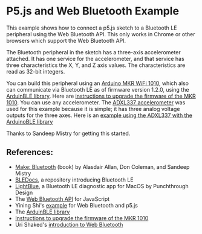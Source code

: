 # P5.js and Web Bluetooth Example

This example shows how to connect a p5.js sketch to a Bluetooth LE peripheral using the  Web Bluetooth API. This only works in Chrome or other browsers which support the Web Bluetooth API.

The Bluetooth peripheral in the sketch has a three-axis accelerometer attached. It has one service for the accelerometer, and that service has three characteristics the X, Y, and Z axis values. The characteristics are read as 32-bit integers.

You can build this peripheral using an [Arduino MKR WiFi 1010](https://store.arduino.cc/usa/arduino-mkr-wifi-1010), which also can communicate via Bluetooth LE as of firmware version 1.2.0, using the [ArduinBLE library](https://github.com/arduino-libraries/ArduinoBLE).  Here are [instructions to upgrade the firmware of the MKR 1010](http://forum.arduino.cc/index.php?topic=579306.0). You can use any accelerometer. The [ADXL337 accelerometer](https://www.sparkfun.com/products/12786) was used for this example because it is simple; it has three analog voltage outputs for the three axes. Here is an [example using the ADXL337 with the ArduinoBLE library](https://github.com/tigoe/BluetoothLE-Examples/tree/master/ArduinoBLE_library_examples/BLE_accelerometer)

Thanks to Sandeep Mistry for getting this started.

## References: 
* [Make: Bluetooth](https://www.makershed.com/products/make-bluetooth) (book) by Alasdair Allan, Don Coleman, and Sandeep Mistry
* [BLEDocs](https://github.com/tigoe/BLEDocs/wiki), a repository introducing Bluetooth LE
* [LightBlue](https://itunes.apple.com/us/app/lightblue/id639944780?mt=12), a Bluetooth LE diagnostic app for MacOS by Punchthrough Design
* The [Web Bluetooth API](https://developer.mozilla.org/en-US/docs/Web/API/Web_Bluetooth_API) for JavaScript
* Yining Shi's [example](https://github.com/yining1023/arduino101CuriePME/tree/master/example1) for Web Bluetooth and p5.js
* The [ArduinBLE library](https://github.com/arduino-libraries/ArduinoBLE)
* [Instructions to upgrade the firmware of the MKR 1010](http://forum.arduino.cc/index.php?topic=579306.0)
* Uri Shaked's [introduction to Web Bluetooth](https://medium.com/@urish/start-building-with-web-bluetooth-and-progressive-web-apps-6534835959a6)